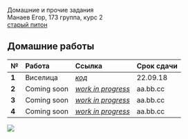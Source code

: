 Домашние и прочие задания  
Манаев Егор, 173 группа, курс 2  
[старый питон](https://github.com/Daedling/Python)

## Домашние работы
**№**|**Работа**|**Ссылка**|**Срок сдачи**  
---|:---|:---|:---  
**1**|Виселица|[*код*](https://github.com/Daedling/NewPython/tree/master/homework/HW-001-22.09.18)|22.09.18
**2**|Coming soon|[*work in progress*](https://giphy.com/embed/VjAB0fOmK15Ze)|aa.bb.cc
**3**|Coming soon|[*work in progress*](https://giphy.com/embed/VjAB0fOmK15Ze)|aa.bb.cc
**4**|Coming soon|[*work in progress*](https://giphy.com/embed/VjAB0fOmK15Ze)|aa.bb.cc  

![](https://i.redd.it/ifk7i2iqu8l11.png)
